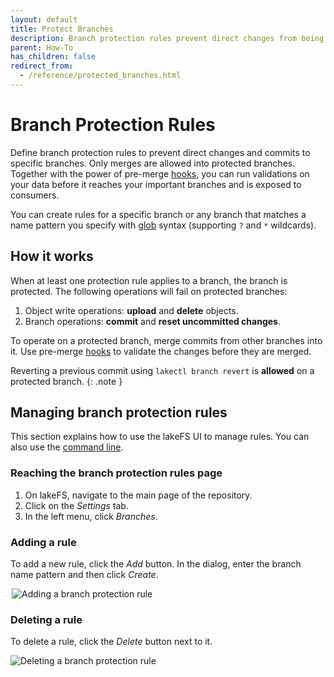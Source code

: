```yaml
---
layout: default
title: Protect Branches
description: Branch protection rules prevent direct changes from being applied to your important branches.
parent: How-To
has_children: false
redirect_from: 
  - /reference/protected_branches.html
---
```


# Branch Protection Rules

Define branch protection rules to prevent direct changes and commits to specific branches.
Only merges are allowed into protected branches. Together with the power of pre-merge [hooks](../use_cases/cicd_for_data.md#using-hooks-as-data-quality-gates),
you can run validations on your data before it reaches your important branches and is exposed to consumers.

You can create rules for a specific branch or any branch that matches a name pattern you specify with [glob](https://en.wikipedia.org/wiki/Glob_(programming)) syntax (supporting `?` and `*` wildcards).

## How it works

When at least one protection rule applies to a branch, the branch is protected. The following operations will fail on protected branches:
1. Object write operations: **upload** and **delete** objects.
1. Branch operations: **commit** and **reset uncommitted changes**.

To operate on a protected branch, merge commits from other branches into it. Use pre-merge [hooks](../use_cases/cicd_for_data.md#using-hooks-as-data-quality-gates)
to validate the changes before they are merged.

Reverting a previous commit using `lakectl branch revert` is **allowed** on a protected branch.
{: .note }

## Managing branch protection rules

This section explains how to use the lakeFS UI to manage rules. You can also use the [command line](../reference/cli.md#lakectl-branch-protect).

### Reaching the branch protection rules page 

1. On lakeFS, navigate to the main page of the repository.
2. Click on the _Settings_ tab.
3. In the left menu, click _Branches_.

### Adding a rule

To add a new rule, click the _Add_ button. In the dialog, enter the branch name pattern and then click _Create_.

<img alt="Adding a branch protection rule" src="../assets/img/add_branch_protection_rule.png" style="max-width:500px; display:block; margin-left:auto; margin-right:auto;">

### Deleting a rule

To delete a rule, click the _Delete_ button next to it.

![Deleting a branch protection rule](../assets/img/delete_branch_protection_rule.png)
